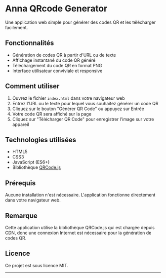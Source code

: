 # Anna QRcode Generator

Une application web simple pour générer des codes QR et les télécharger facilement.

## Fonctionnalités

- Génération de codes QR à partir d'URL ou de texte
- Affichage instantané du code QR généré
- Téléchargement du code QR en format PNG
- Interface utilisateur conviviale et responsive

## Comment utiliser

1. Ouvrez le fichier `index.html` dans votre navigateur web
2. Entrez l'URL ou le texte pour lequel vous souhaitez générer un code QR
3. Cliquez sur le bouton "Générer QR Code" ou appuyez sur Entrée
4. Votre code QR sera affiché sur la page
5. Cliquez sur "Télécharger QR Code" pour enregistrer l'image sur votre appareil

## Technologies utilisées

- HTML5
- CSS3
- JavaScript (ES6+)
- Bibliothèque [QRCode.js](https://github.com/davidshimjs/qrcodejs)

## Prérequis

Aucune installation n'est nécessaire. L'application fonctionne directement dans votre navigateur web.

## Remarque

Cette application utilise la bibliothèque QRCode.js qui est chargée depuis CDN, donc une connexion Internet est nécessaire pour la génération de codes QR.

## Licence

Ce projet est sous licence MIT.

---
